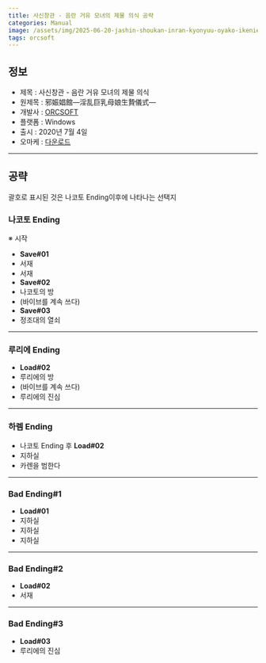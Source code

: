 ```yaml
---
title: 사신창관 - 음란 거유 모녀의 제물 의식 공략
categories: Manual
image: /assets/img/2025-06-20-jashin-shoukan-inran-kyonyuu-oyako-ikenie-gishiki-1.jpg
tags: orcsoft
---
```


## 정보

* 제목 : 사신창관 - 음란 거유 모녀의 제물 의식
* 원제목 : 邪娠娼館―淫乱巨乳母娘生贄儀式―
* 개발사 : [ORCSOFT](/tags/orcsoft)
* 플랫폼 : Windows
* 출시 : 2020년 7월 4일
* 오마케 : [다운로드](/assets/omake/jashin-shoukan-inran-kyonyuu-oyako-ikenie-gishiki.zip)

---

## 공략

괄호로 표시된 것은 나코토 Ending이후에 나타나는 선택지  

### 나코토 Ending

※ 시작  
* **Save#01**
* 서재
* 서재
* **Save#02**
* 나코토의 방
* (바이브를 계속 쓰다)
* **Save#03**
* 정조대의 열쇠

---

### 루리에 Ending
* **Load#02**
* 루리에의 방
* (바이브를 계속 쓰다)
* 루리에의 진심

---

### 하렘 Ending

* 나코토 Ending 후 **Load#02**
* 지하실
* 카렌을 범한다

---

### Bad Ending#1

* **Load#01**
* 지하실
* 지하실
* 지하실

---

### Bad Ending#2

* **Load#02**
* 서재

---

### Bad Ending#3

* **Load#03**
* 루리에의 진심

